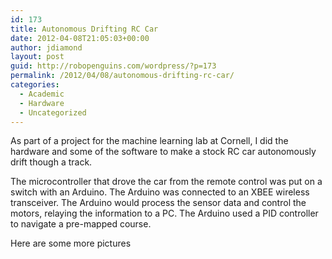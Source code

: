 ```yaml
---
id: 173
title: Autonomous Drifting RC Car
date: 2012-04-08T21:05:03+00:00
author: jdiamond
layout: post
guid: http://robopenguins.com/wordpress/?p=173
permalink: /2012/04/08/autonomous-drifting-rc-car/
categories:
  - Academic
  - Hardware
  - Uncategorized
---
```

  
As part of a project for the machine learning lab at Cornell, I did the hardware and some of the software to make a stock RC car autonomously drift though a track.  
<!--more-->

The microcontroller that drove the car from the remote control was put on a switch with an Arduino. The Arduino was connected to an XBEE wireless transceiver. The Arduino would process the sensor data and control the motors, relaying the information to a PC. The Arduino used a PID controller to navigate a pre-mapped course.

Here are some more pictures